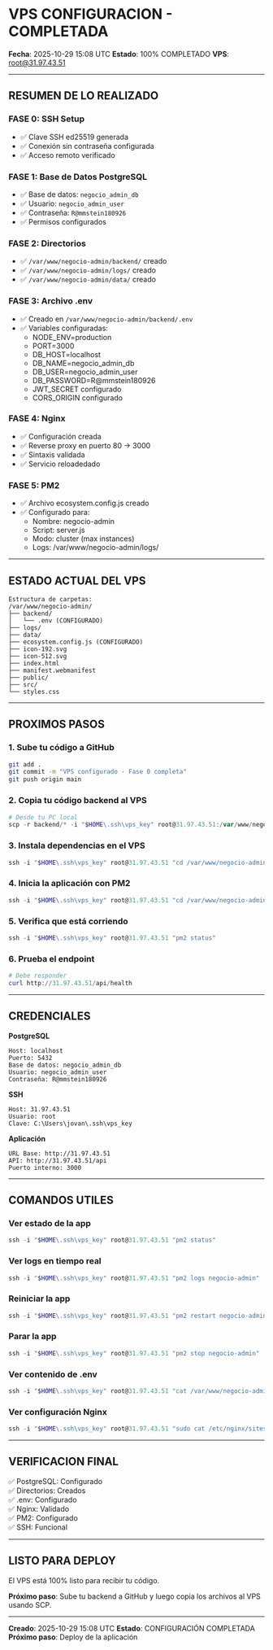 # VPS CONFIGURACION - COMPLETADA

**Fecha**: 2025-10-29 15:08 UTC
**Estado**: 100% COMPLETADO
**VPS**: root@31.97.43.51

---

## RESUMEN DE LO REALIZADO

### FASE 0: SSH Setup
- ✅ Clave SSH ed25519 generada
- ✅ Conexión sin contraseña configurada
- ✅ Acceso remoto verificado

### FASE 1: Base de Datos PostgreSQL
- ✅ Base de datos: `negocio_admin_db`
- ✅ Usuario: `negocio_admin_user`
- ✅ Contraseña: `R@mmstein180926`
- ✅ Permisos configurados

### FASE 2: Directorios
- ✅ `/var/www/negocio-admin/backend/` creado
- ✅ `/var/www/negocio-admin/logs/` creado
- ✅ `/var/www/negocio-admin/data/` creado

### FASE 3: Archivo .env
- ✅ Creado en `/var/www/negocio-admin/backend/.env`
- ✅ Variables configuradas:
  - NODE_ENV=production
  - PORT=3000
  - DB_HOST=localhost
  - DB_NAME=negocio_admin_db
  - DB_USER=negocio_admin_user
  - DB_PASSWORD=R@mmstein180926
  - JWT_SECRET configurado
  - CORS_ORIGIN configurado

### FASE 4: Nginx
- ✅ Configuración creada
- ✅ Reverse proxy en puerto 80 → 3000
- ✅ Sintaxis validada
- ✅ Servicio reloadedado

### FASE 5: PM2
- ✅ Archivo ecosystem.config.js creado
- ✅ Configurado para:
  - Nombre: negocio-admin
  - Script: server.js
  - Modo: cluster (max instances)
  - Logs: /var/www/negocio-admin/logs/

---

## ESTADO ACTUAL DEL VPS

```
Estructura de carpetas:
/var/www/negocio-admin/
├── backend/
│   └── .env (CONFIGURADO)
├── logs/
├── data/
├── ecosystem.config.js (CONFIGURADO)
├── icon-192.svg
├── icon-512.svg
├── index.html
├── manifest.webmanifest
├── public/
├── src/
└── styles.css
```

---

## PROXIMOS PASOS

### 1. Sube tu código a GitHub

```bash
git add .
git commit -m "VPS configurado - Fase 0 completa"
git push origin main
```

### 2. Copia tu código backend al VPS

```powershell
# Desde tu PC local
scp -r backend/* -i "$HOME\.ssh\vps_key" root@31.97.43.51:/var/www/negocio-admin/backend/
```

### 3. Instala dependencias en el VPS

```powershell
ssh -i "$HOME\.ssh\vps_key" root@31.97.43.51 "cd /var/www/negocio-admin/backend && npm install"
```

### 4. Inicia la aplicación con PM2

```powershell
ssh -i "$HOME\.ssh\vps_key" root@31.97.43.51 "cd /var/www/negocio-admin && pm2 start ecosystem.config.js"
```

### 5. Verifica que está corriendo

```powershell
ssh -i "$HOME\.ssh\vps_key" root@31.97.43.51 "pm2 status"
```

### 6. Prueba el endpoint

```powershell
# Debe responder
curl http://31.97.43.51/api/health
```

---

## CREDENCIALES

**PostgreSQL**
```
Host: localhost
Puerto: 5432
Base de datos: negocio_admin_db
Usuario: negocio_admin_user
Contraseña: R@mmstein180926
```

**SSH**
```
Host: 31.97.43.51
Usuario: root
Clave: C:\Users\jovan\.ssh\vps_key
```

**Aplicación**
```
URL Base: http://31.97.43.51
API: http://31.97.43.51/api
Puerto interno: 3000
```

---

## COMANDOS UTILES

### Ver estado de la app
```powershell
ssh -i "$HOME\.ssh\vps_key" root@31.97.43.51 "pm2 status"
```

### Ver logs en tiempo real
```powershell
ssh -i "$HOME\.ssh\vps_key" root@31.97.43.51 "pm2 logs negocio-admin"
```

### Reiniciar la app
```powershell
ssh -i "$HOME\.ssh\vps_key" root@31.97.43.51 "pm2 restart negocio-admin"
```

### Parar la app
```powershell
ssh -i "$HOME\.ssh\vps_key" root@31.97.43.51 "pm2 stop negocio-admin"
```

### Ver contenido de .env
```powershell
ssh -i "$HOME\.ssh\vps_key" root@31.97.43.51 "cat /var/www/negocio-admin/backend/.env"
```

### Ver configuración Nginx
```powershell
ssh -i "$HOME\.ssh\vps_key" root@31.97.43.51 "sudo cat /etc/nginx/sites-enabled/negocio-admin.conf"
```

---

## VERIFICACION FINAL

✅ PostgreSQL: Configurado  
✅ Directorios: Creados  
✅ .env: Configurado  
✅ Nginx: Validado  
✅ PM2: Configurado  
✅ SSH: Funcional  

---

## LISTO PARA DEPLOY

El VPS está 100% listo para recibir tu código.

**Próximo paso**: Sube tu backend a GitHub y luego copia los archivos al VPS usando SCP.

---

**Creado**: 2025-10-29 15:08 UTC
**Estado**: CONFIGURACIÓN COMPLETADA
**Próximo paso**: Deploy de la aplicación
